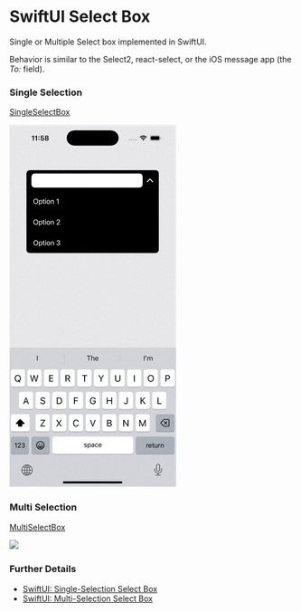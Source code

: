 
# SwiftUI Select Box

Single or Multiple Select box implemented in SwiftUI.

Behavior is similar to the Select2, react-select, or the iOS message app (the *To:* field).


### Single Selection
[SingleSelectBox](./SingleSelectBox.swift)

![](./demo/single.gif)


### Multi Selection
[MultiSelectBox](./MultiSelectBox.swift)

![](./demo/multi.gif)


### Further Details
- [SwiftUI: Single-Selection Select Box]()
- [SwiftUI: Multi-Selection Select Box]()
